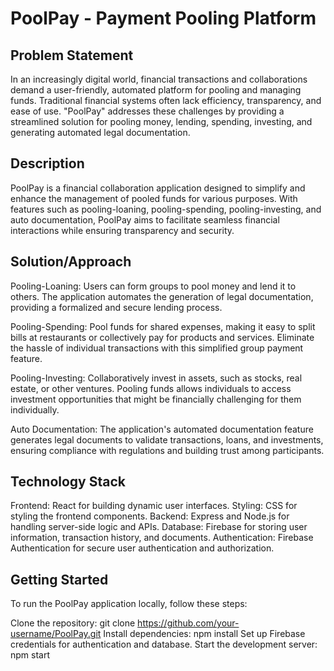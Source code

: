 # PoolPay - Payment Pooling Platform


## Problem Statement
In an increasingly digital world, financial transactions and collaborations demand a user-friendly, automated platform for pooling and managing funds. Traditional financial systems often lack efficiency, transparency, and ease of use. "PoolPay" addresses these challenges by providing a streamlined solution for pooling money, lending, spending, investing, and generating automated legal documentation.

## Description
PoolPay is a financial collaboration application designed to simplify and enhance the management of pooled funds for various purposes. With features such as pooling-loaning, pooling-spending, pooling-investing, and auto documentation, PoolPay aims to facilitate seamless financial interactions while ensuring transparency and security.

## Solution/Approach
Pooling-Loaning: Users can form groups to pool money and lend it to others. The application automates the generation of legal documentation, providing a formalized and secure lending process.

Pooling-Spending: Pool funds for shared expenses, making it easy to split bills at restaurants or collectively pay for products and services. Eliminate the hassle of individual transactions with this simplified group payment feature.

Pooling-Investing: Collaboratively invest in assets, such as stocks, real estate, or other ventures. Pooling funds allows individuals to access investment opportunities that might be financially challenging for them individually.

Auto Documentation: The application's automated documentation feature generates legal documents to validate transactions, loans, and investments, ensuring compliance with regulations and building trust among participants.

## Technology Stack
Frontend: React for building dynamic user interfaces.
Styling: CSS for styling the frontend components.
Backend: Express and Node.js for handling server-side logic and APIs.
Database: Firebase for storing user information, transaction history, and documents.
Authentication: Firebase Authentication for secure user authentication and authorization.

## Getting Started
To run the PoolPay application locally, follow these steps:

Clone the repository: git clone https://github.com/your-username/PoolPay.git
Install dependencies: npm install
Set up Firebase credentials for authentication and database.
Start the development server: npm start
